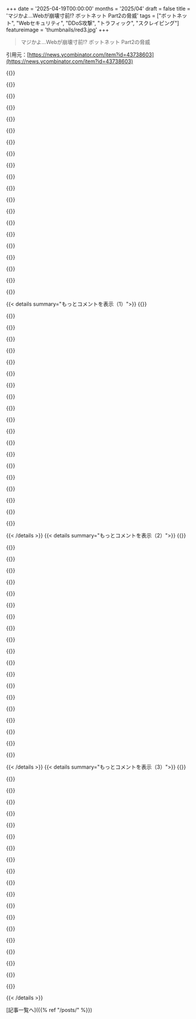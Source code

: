 +++
date = '2025-04-19T00:00:00'
months = '2025/04'
draft = false
title = 'マジかよ…Webが崩壊寸前!? ボットネット Part2の脅威'
tags = ["ボットネット", "Webセキュリティ", "DDoS攻撃", "トラフィック", "スクレイピング"]
featureimage = 'thumbnails/red3.jpg'
+++

> マジかよ…Webが崩壊寸前!? ボットネット Part2の脅威

引用元：[https://news.ycombinator.com/item?id=43738603](https://news.ycombinator.com/item?id=43738603)

{{<matomeQuote body="先週さー、うちのウェブサーバーが大規模なトラフィックに2回も見舞われたんだよねー。最初は数時間で30万IPからアクセスが来て、調べたら25万くらいがブラジルからだったんだよ。いつもはASNでブロックするんだけど、今回は6000以上もASNがあってさ！結局ブラジル全部ブロックしちゃった（ごめん）。数日後また同じサーバーが燃えてて、同じように調べたら今度はトルコ、ロシア、アルゼンチンとか色んな国からだったんだよね。マジで何なの？！で、古いChromeのUA使ってるのが怪しいって気づいたんだ。Chrome 40とか50とか60とか、5～15年前のやつだよ。ブロックしようとしたらトラフィック止まったけど。データセンターからのトラフィックは、前もってレート制限してたから少なかったよ。マジ勘弁。" userName="aorth" createdAt="2025-04-20T07:34:24" color="#ff5733">}}

{{<matomeQuote body="Anubis試してみてよ。→＜https://anubis.techaro.lol＞アクセスするのにPoCチャレンジを要求するリバースプロキシなんだ。サーバーリソースへのアクセスコストをクライアントに移せるから。上りが70KBのページを30万クライアントに送れるなら、大体の問題は解決すると思うよ。ピークQPSどれくらい？" userName="rollcat" createdAt="2025-04-20T08:47:01" color="">}}

{{<matomeQuote body="AnubisはIPとUAで正当なクローラーをホワイトリスト化するから良い選択肢だね。Cloudflareも同じだけど、MITMになっちゃうし。" userName="marginalia_nu" createdAt="2025-04-20T13:39:30" color="">}}

{{<matomeQuote body="そういえば、United NationsのUNESCOの検索ページにAnubisが入ってるってBrodie Robertsonの動画で見たよ。Anubisのブログが最初に投稿されたHNのスレを覚えてる。AWSのAIスクレイパーがルールを守らなくて、Gitサーバーにリクエスト送りまくってダウンさせたのがきっかけだった気がするけど、まさかUNで使われるとはね。" userName="Imustaskforhelp" createdAt="2025-04-20T17:23:45" color="">}}

{{<matomeQuote body="彼女のことだよ。AWSのAlexaチームが原因だったんだ。もしメールに返信してくれてたら、こんなことにはならなかったかもね。" userName="xena" createdAt="2025-04-20T17:33:19" color="#38d3d3">}}

{{<matomeQuote body="ごめん、性別を見間違えた。Anubis作った人からコメントが来るなんて思わなかったよ。このプロジェクトすごいけど、AnubisのPoWって無駄にならない？NanoみたいにトランザクションごとにPoWが必要な通貨があるけど、AnubisのPoWがNanoの基準を満たしてたら、何かに使えるんじゃないかな？" userName="Imustaskforhelp" createdAt="2025-04-21T06:52:47" color="">}}

{{<matomeQuote body="PoWを営利目的の仮想通貨に使うのは無理だと思う。Folding@homeみたいに、人類全体に役立つようなものならありえるかも。もし誰かが君の言う通りにして、それが流行ったら、夢に出て祟ってやるからな。変なこと考えないで。" userName="akaij" createdAt="2025-04-22T15:12:49" color="">}}

{{<matomeQuote body="これめっちゃクールだけど、スクレイパーがすぐにアップデートされて、簡単にチャレンジをクリアできるようになるんじゃない？" userName="martin82" createdAt="2025-04-21T02:55:50" color="">}}

{{<matomeQuote body="うちの会社もブラジルのIPに攻撃されてるよ。100行以下のテーブルに対して、フィルタの組み合わせを変えながら毎秒クエリを送ってくるんだ。" userName="nodogoto" createdAt="2025-04-20T23:32:58" color="">}}

{{<matomeQuote body="高トラフィックサイト（政府機関とか大手新聞とか）に悪意のあるコードを埋め込んで、ブラウザにimgとしてサイトをロードさせる攻撃を見たことがあるよ。画像とかCSSとかJSがロードされてた？画像だけならHTMLを解析しないから他のリソースはロードされないはず。Hostersは気にしないから、サイトオーナーが技術力がないと結構長く攻撃が続くんだよね。Referrer Policyを使ってれば、うまく隠蔽できるはず。" userName="luckylion" createdAt="2025-04-20T09:13:14" color="#45d325">}}

{{<matomeQuote body="中国が10年くらい前に、Great Firewallを通るすべてのウェブのリクエストにJavaScriptを注入してGitHubを攻撃してたのを思い出すなー。確か“Great Cannon”って呼ばれてて、中国のインターネットユーザー全員のブラウザを使ってDoS攻撃を仕掛けられるんだって。<br>参考: https://www。washingtonpost。com/news/the_switch/wp/2015/04/10…" userName="ninkendo" createdAt="2025-04-20T23:10:31" color="#ff5733">}}

{{<matomeQuote body="へー、全然知らなかった。教えてくれてありがとね！<br>確かに似てるかも。俺が見た攻撃は、リファラーが見えて、キャッシュを回避するために予測可能な「?_=...」みたいなクエリパラメータを使ってたから、対策は簡単だったけど、そうでなかったらかなり効果的だったと思う。<br>もし戦争になったら、“Great Cannon”みたいな攻撃を防ぐために、インターネットはすぐに遮断されるだろうね。" userName="luckylion" createdAt="2025-04-21T15:22:25" color="#785bff">}}

{{<matomeQuote body="AIクローラーが問題だってのはみんな同意してるけど、どうすればいいかって話はあんまり出てこないよね。スクレイピングはずっと昔からあるけど、基本的には問題なかったし。ブラウザの自動化とかデータ抽出には正当な理由もたくさんあるし（俺もその業界にいるし）。<br>どうすればいいんだろうね？CAPTCHAみたいな25年前の技術に頼ってる現状もどうかと思うし、あれって何百万時間も無駄にしてるし、インフラコストもバカにならないし。<br>[0] https://arxiv。org/abs/2311。10911<br>役に立つ自動化を可能にしつつ、悪質なAIクローラーから守るにはどうすればいいんだろう？" userName="hubraumhugo" createdAt="2025-04-20T05:13:24" color="#ff5733">}}

{{<matomeQuote body="大規模な自動化を防ぐには、Proof-of-workが有効だよ。<br>行儀の良いクローラーを入れる方法としては、クローラー版のDKIMみたいなのを考えてる。暗号技術を使って、クローラーに偽造できない永続的なIDを持たせるのは可能だと思う。<br>やり方は簡単で、まず今日の日付、クローラーのIP、ドメイン名を含む文字列を作って、その文字列の暗号署名を含むヘッダーを付ける。ドメインには、IDを検証するための公開鍵を持つTXTレコードを設定する。<br>サーバー側で文字列を1回検証するだけで済むから安いし、クローラーは1日に1回生成し直すだけで済む。<br>そうすれば、クローラーは自分の評判を賭けてクロールできるようになる。悪質なスクレイパーの最大の問題は、識別やブロックがほぼ不可能で、行儀良くするインセンティブがないこと。" userName="marginalia_nu" createdAt="2025-04-20T13:46:07" color="#45d325">}}

{{<matomeQuote body="個人的に嫌なのは、「AIクローラー」って言葉を使うことで、話がややこしくなること。反AIバイアスで情報を共有したくない人もいれば、帯域幅やサーバーの過負荷を心配してる人もいるし。<br>そもそも、それが本当にAI企業のものなのか、AI企業を装ったものなのかもわからないし。ユーザーエージェントはいくらでも設定できるからね。<br>「リクエストが速すぎる」とか「サーバーが過負荷になってる」みたいに、クローラーに関する具体的な問題を指摘する方が適切だと思う。そうすれば、「AI嫌い」って言うよりも解決策が見つけやすいはず。例えば、Anubisみたいなものが昔から存在してたって気づくと思うよ。DDoS防御、特にProof-of-workスキームを使ったやつ（例：https://github。com/RuiSiang/PoW-Shield）とかね。<br>こうすることで、スクレイピング全般に対する差別を助長するのではなく、サーバーの過負荷、つまりDDoSっていう問題に焦点を当てることができる。" userName="CaptainFever" createdAt="2025-04-20T07:43:22" color="#ff5733">}}

{{<matomeQuote body="「AI時代」になってから耐えられなくなった。だからAIのせいにするのは当然だと思う。特に、多くの防御策がLLMのトレーニングに基づいているからね。<br>DDoSがすべてハッカーやボットによるものじゃないのと同じだよ。サーバーが大規模サイトのトラフィックに耐えられない場合もある。でも、何かが調査されるまでは結果は同じ。" userName="johnnyanmac" createdAt="2025-04-20T18:56:12" color="">}}

{{<matomeQuote body="みんながこぞってLLMを作ろうとし始めるまで、これが大きな問題じゃなかったのは偶然じゃないよね。" userName="queenkjuul" createdAt="2025-04-20T20:57:49" color="">}}

{{<matomeQuote body="「AI」企業を責めるべきだね。Anubisの登場をきっかけに、スモールウェブがこれらのスクレイパーに強く反発してるのは嬉しい。" userName="udev4096" createdAt="2025-04-20T05:15:34" color="#ff5c5c">}}

{{<matomeQuote body="＞Blame the “AI” companies for that。 I am glad the small web is pushing hard towards these scrapers, with the rise of Anubis as a starting point<br>“against”ってこと？" userName="lelanthran" createdAt="2025-04-20T06:03:31" color="">}}

{{<matomeQuote body="修正しました。ありがとうございます。" userName="udev4096" createdAt="2025-04-20T06:39:42" color="">}}

{{< details summary="もっとコメントを表示（1）">}}
{{<matomeQuote body="一番いい解決策は、アクセスするやつ全員にProof of Workを課して、検索エンジンみたいな歓迎すべきスクレイパーをホワイトリストに入れることだと思うよ。ユーザーは毎週１秒くらいSHAハッシュ計算するくらいなら全然ありだけど、スクレイパーはしょっちゅう新しいセッション始めるから、無駄なJavaScript実行に時間取られてマジで遅くなるんだよね。Proof of Work計算の代わりにリモートアテステーションも良さげ。セキュアブート無効にしてLinux使ってる0.1%の人はCAPTCHA出ちゃうけど、ほとんどの人はCAPTCHAフリーでいける。この仕組みで、IPホワイトリストじゃなくて歓迎すべきスクレイパーを認証することもできるかも。" userName="jeroenhd" createdAt="2025-04-20T07:54:09" color="#38d3d3">}}

{{<matomeQuote body="Proof of personhoodの解決策について記事を書いたよ。<br><br>https://mjaseem.github.io/tech/2025/04/12/proof-of-humanity....<br>.<br>ゼロ知識証明と認証を使うってアイデア。公開鍵認証システムをひっくり返して、プライバシーをちょっと追加する感じ。実現するには、力のある人たちが動かないとね。" userName="mjaseem" createdAt="2025-04-20T10:54:18" color="">}}

{{<matomeQuote body="＞解決策ってどんなのがあるかな？<br><br>全部は解決しないけど、問題が特定できたなら、なんでみんなそんなことしてるのか考えないとね。答えはほぼ金だよ。だから、金の流れを追って、その行動の経済的インセンティブを見つけるんだ。そうすると、ほとんどの人が拒否する解決策にたどり着く→ウェブのenshittificationを煽ってる経済的インセンティブをなくす。つまり、広告経済を終わらせるってこと。<br><br>少なくとも、もっと規制して、データ漏洩とかに懲罰的な損害賠償を科して、みんながちゃんとセキュリティ対策するように仕向けるべき。広告経済にも良いところはあるし、それがなくなると困ることも出てくる(例えば、検索にお金払う人どれくらいいる？広告経済で潤ってるクリエイターはどうなる？)。<br><br>個人的には、そんなこと起こるわけないと思う。金持ち連中の反発はさておき、ほとんどの人はデータのプライバシーとか、自分のデータの所有権とか諦めてるんじゃないかな。だから、悪い行動のインセンティブをどうにかしようとしなければ、良い解決策はほとんど残ってないよ。<br><br>0:https://news.ycombinator.com/item?id=43716704(みんなのデータが漏洩/収集/追跡されてる方法についてのコメントを見てね)" userName="0manrho" createdAt="2025-04-20T09:19:47" color="">}}

{{<matomeQuote body="CAPTCHAももう役に立たなくなってきてるし、足りないよね。指紋認証みたいなアプローチが、猫とネズミのゲームの現実的な解決策になりそう。" userName="caelinsutch" createdAt="2025-04-20T21:54:02" color="#45d325">}}

{{<matomeQuote body="嫌だけど、ログイン必須の匿名化されたウェブ（ChromeとWEIで簡単に！）が未来だと思う。Firefoxユーザーは地獄に落ちればいい。" userName="CalRobert" createdAt="2025-04-20T07:17:49" color="">}}

{{<matomeQuote body="毎日いろんな人がいるんだなって驚かされるよ。今回もそのひとつ。自分の行動全部が単一の場所で識別されることを望む人がいるなんてクレイジーだね。" userName="spookie" createdAt="2025-04-21T01:16:46" color="">}}

{{<matomeQuote body="こんなの絶対嫌だ。僕が望むことの真逆だよ。" userName="CalRobert" createdAt="2025-04-23T05:05:44" color="">}}

{{<matomeQuote body="（誰かが見てたら）詳しく言うと、LinuxでFirefox使ってるんだ。こんな未来、全然好きじゃない！でも、ウェブはそっちに向かってると思うんだ。" userName="CalRobert" createdAt="2025-04-23T05:05:03" color="">}}

{{<matomeQuote body="みんなウェブサイトとやり取りしなくなって、AIとしてアクセスするようになってる。AIクローラーもリアルユーザーだよ。Google AnalyticsにAIクローラーもリアルなアクセスとしてカウントしてもらうように頼もう。誰が一番人気があるか見てみようぜ。" userName="eastbound" createdAt="2025-04-20T06:12:02" color="">}}

{{<matomeQuote body="もうウェブスクレイピングは全部ダメな行為だって思うべきだし、ウェブサーバーは全部ブロックすべきだね。自分のスクレイピングはOKって思ってるなら、怪しい会社とか”AI”ブームのせいで、悪い方に追いやられてるって自覚して。Youtubeとかも賛成してくれるんじゃないかな。AI全般に反対するってわけじゃないだろうけど。" userName="zahlman" createdAt="2025-04-19T19:46:28" color="">}}

{{<matomeQuote body="それができないのが問題なんだよね。robots.txtを守らないスクレイパーをブロックしたいサービス運営者は多いけど、人間のアクセスも一緒にブロックしちゃうから良い方法がないんだよね(Anubisとかはまあまあだけど、中途半端だし)。<br>あと、ウェブスクレイピングはネットにとってプラスだったと思うよ、2021年以前は特にね。検索エンジンとかInternet Archive、Invidiousとかyt-dlpとかNitterみたいな壁打ち破り、SpotubeとかIFTTTとかPlaidみたいなマッシュアップも、スクレイピングなしじゃ無理だっただろうし、COVID-19のデータ集めみたいなデータサイエンスのプロジェクトもそう。" userName="Centigonal" createdAt="2025-04-20T05:03:15" color="#38d3d3">}}

{{<matomeQuote body="Internet Archiveみたいな役立つスクレイパーのuser-agentを認証する方法があれば良いよね。user-agentの暗号署名みたいなのを作って、リバースプロキシで検証できるようにするとか、良いスタートになりそう。" userName="udev4096" createdAt="2025-04-20T05:18:46" color="">}}

{{<matomeQuote body="自己署名が良いよね。新しい検索エンジンを作れる人を決める中央機関が欲しいわけじゃないでしょ？" userName="nottorp" createdAt="2025-04-20T09:49:15" color="">}}

{{<matomeQuote body="DANEを使うのが一番良いと思うけど、まだ主流じゃないんだよね。" userName="udev4096" createdAt="2025-04-20T10:11:02" color="">}}

{{<matomeQuote body="＞ Plenty of service operators would like to block every scraper that doesn't obey their robots.txt, but there's no good way to do that without blocking human traffic too (Anubis et al are okay, but they are half-measures)<br>Anubisみたいな対策が中途半端なのはなんで？" userName="lelanthran" createdAt="2025-04-20T06:04:40" color="">}}

{{<matomeQuote body="Anubisとかgo-awayは良いツールだよ。Anubisはクエリごとにコストをかけるんだよね。ウェブサイト運営者は、スクレイパーへのレート制限効果を期待しつつ、ユーザー体験への影響を最小限に抑えたいわけ。まるで化学療法みたいに、全員を毒して、攻撃的なやつらがより深刻な影響を受けるように願うんだ。<br>＞Anubis readme calls it a nuclear option”<br>実際にはうまく機能してるみたいで、それは素晴らしいことだよね！<br>中途半端なのは、スクレイパーを遅くするだけで、ブロックはしないってこと。robots.txtに違反してコンテンツをスクレイピングし続けるよ。それに、IPプロキシよりも計算資源があるスクレイパーは、これでボトルネックにならない。AI企業がスクレイピングのインフラを強化して、より難しいPoWチャレンジが必要になるとか、軍拡競争になる可能性もある。その結果、人間を含む全員にとって、より不便で非効率なインターネットになるかも。Anubisは良いツールだけど、AIスクレイパーと人間のアクセスを区別できない問題の対策にすぎないんだよね。" userName="Centigonal" createdAt="2025-04-20T06:36:00" color="#785bff">}}

{{<matomeQuote body="これってInternet Archiveみたいなアーカイブ活動の終焉を意味するよね。" userName="BlueTemplar" createdAt="2025-04-19T20:31:23" color="">}}

{{<matomeQuote body="Internet ArchiveとかGoogleとかBingみたいな歓迎されるスクレイパーは、IPアドレスを公開してホワイトリストに登録してもらえば良いんだよ。Internet Archiveに載せられたくないウェブサイトは、除外を要求すれば良いし(遡ってでも)。CloudflareはInternet Archiveを207.241.224.0/20と208.70.24.0/21から運用してるってタグ付けしてるから、そこからの接続でbot対策を切れば十分。" userName="jeroenhd" createdAt="2025-04-19T22:09:26" color="#45d325">}}

{{<matomeQuote body="それって今のプレイヤーに有利なように市場を閉鎖するってことだよね。新しいプレイヤーにも参入する権利がある。" userName="realusername" createdAt="2025-04-20T02:22:27" color="">}}

{{<matomeQuote body="スクレイピングさせてくれって説得するのは彼らの自由じゃん？大体データ売買屋だけどね。最近はKagiくらいしかスクレイピングしてこないかな。KagiはIPアドレスからスクレイピングしてくれていいよ。ちゃんと動くbotもOK（Huaweiとか中国のbotはダメ。IPブロックした）。" userName="jeroenhd" createdAt="2025-04-20T08:10:14" color="">}}


{{< /details >}}
{{< details summary="もっとコメントを表示（2）">}}
{{<matomeQuote body="いやいや、そんな権利ないって。Webクローラーだって名乗るやつを全員入れなきゃいけないルールなんてないし。" userName="0dayz" createdAt="2025-04-20T04:39:46" color="">}}

{{<matomeQuote body="じゃあ、誰がクローラーかどうか決めるんだよ？今はCloudflareっていう独占企業じゃん…。モバイル回線でそれを回避しようとしてる人たちには同情するよ。Cloudflareがやってることはクローラーより酷いし、独占企業がクローラーをブロックするのが合法かどうかも怪しい。" userName="realusername" createdAt="2025-04-20T07:54:43" color="#ff33a1">}}

{{<matomeQuote body="だから、クローラーだって主張するのをやめるでしょ。" userName="areyourllySorry" createdAt="2025-04-20T06:54:56" color="">}}

{{<matomeQuote body="競争がすべてを良くするんじゃないの？" userName="chii" createdAt="2025-04-20T07:27:24" color="">}}

{{<matomeQuote body="internet archiveのsnapshotの多くはarchiveteamからきてるんだよね。warriorたちが自分のIP持ち込んでクロールしてる（しかも礼儀正しく！）。save page nowも大事だけど、失って初めてありがたみがわかるんだよ。" userName="areyourllySorry" createdAt="2025-04-20T06:54:18" color="#38d3d3">}}

{{<matomeQuote body="それいいね。IPアドレスのホワイトリスト作って、それ以外は全部ブロック。" userName="trinsic2" createdAt="2025-04-20T01:22:39" color="">}}

{{<matomeQuote body="FWIW、Trend Microが2023年にこの分野についてまともな記事を書いてるよ。<br>状況を把握するのに良いかも。<br>https://www．trendmicro．com/vinfo/us/security/news/vulnerabil…" userName="Quarrel" createdAt="2025-04-20T02:57:58" color="">}}

{{<matomeQuote body="面白いけど、今のところ明確な証拠はないんだよね。みんな結論急ぎすぎじゃない？技術的には可能だけど、アプリが直接Webサイトに接続する必要があるから、比較的簡単に発見できるはず。例えば、電卓アプリがCNN．comに接続するとか…。iOSにはアプリのプライバシーレポートがあるし、Androidにはpcapdroidみたいなファイアウォールがある。Macならlittle snitch、Windowsならfort firewall。使ってない人もいるだろうけど、そういう人たちがゾンビネットワークを報告すると思う。断言はできないけど、証明されるまでは理論の域を出ないと思う。" userName="aucisson_masque" createdAt="2025-04-19T21:19:25" color="#785bff">}}

{{<matomeQuote body="＞iOSのアプリプライバシーレポートで接続を確認できるって言うけど、それは違うよ。＜br>プライバシーレポートには、アプリが収集すると主張する情報の幅広い分野が含まれているだけ。アプリが実際に何をするかと、申告された情報の間に繋がりはないんだ。安全性の低いHTTP接続のための古いドメイン宣言と混同してるのかも。" userName="jshier" createdAt="2025-04-20T00:53:46" color="#ff5733">}}

{{<matomeQuote body="この機能知らなかったわー。でも、ちゃんと情報入ってるみたい。有効にしたら、アプリがどこに繋がってるか見れるようになった。<br>https://support.apple.com/en-us/102188" userName="zargon" createdAt="2025-04-20T02:10:37" color="">}}

{{<matomeQuote body="マジでいいね。リンクありがとね。" userName="hoc" createdAt="2025-04-20T03:15:49" color="">}}

{{<matomeQuote body="証拠なんていくらでもあるよ。データ売ってる会社にセールスしてもらえば、全部説明してくれるって。Neudataみたいなデータ系のイベント行けばわかるよ。ユーザーの端末から集めたデータとか、リアルタイムの位置情報、クレジットカード情報、Google analyticsとか、何でも手に入るんだから。" userName="Galanwe" createdAt="2025-04-20T05:14:40" color="#ff33a1">}}

{{<matomeQuote body="ブラウザのプラグインですらよくあることだし、ファイアウォールをちゃんと見てる人なんてほとんどいないから、全然ありえると思うよ。多くのユーザーはマジで何も知らないし、アプリストアもマルウェアに全然対応しないしね。iOSストアの無料VPNとか最悪。" userName="throwaway519" createdAt="2025-04-20T00:15:03" color="#38d3d3">}}

{{<matomeQuote body="＞iOSにはアプリのプライバシーレポートがあって、アプリがどんな接続をしてるか、どのくらいの頻度でしてるか、最後にいつ接続したかとか確認できるんだよね。<br>普通の電卓アプリのユーザーが、そんなプライバシーレポート見てると思う？絶対見てないって！" userName="abaymado" createdAt="2025-04-19T22:58:05" color="">}}

{{<matomeQuote body="誰か一人が気づいて騒げばいいんだよ。一般ユーザーはopensslのソースコードなんて読まないけど、だからってオープンソースにする意味がないわけじゃないでしょ。" userName="gruez" createdAt="2025-04-20T00:38:58" color="">}}

{{<matomeQuote body="一般ユーザーは、そういう騒ぎにも気づかないんだよね。それに、あるアプリが悪評たったら、同じ日に名前を変えた別のアプリが出てくるだけだし。" userName="dewey" createdAt="2025-04-20T04:54:46" color="">}}

{{<matomeQuote body="ここ、技術系の掲示板じゃん。AndroidとかiPhoneのスパイウェアみたいなアプリの話、絶対見たことあるでしょ。ちょくちょくあるじゃん。2週間くらい前にも、Androidに入ってる他のアプリのリストを読み取れるアプリがいっぱいあって、Googleがそれを直すの拒否したって話があったよ。デバイスをボットネットの一部にするようなアプリが、ここに投稿されないわけないじゃん？" userName="aucisson_masque" createdAt="2025-04-20T05:44:15" color="#38d3d3">}}

{{<matomeQuote body="「ここは技術系の掲示板」っていうのがまさにポイントなんだよ。一般ユーザーは技術系の掲示板なんて見ないって。アプリストアで「電卓」って検索して、一番最初の無料のやつインストールするんだよ。" userName="dewey" createdAt="2025-04-20T06:02:49" color="#38d3d3">}}

{{<matomeQuote body="本当の解決策は、ネットワークアクセスの許可を追加して、デフォルトを拒否にすることだよ。" userName="nottorp" createdAt="2025-04-20T09:56:20" color="#ff33a1">}}

{{<matomeQuote body="Botnets as a Serviceはマジであるあるだけど、iOSとWindowsじゃ悪用の範囲が全然違うんだよね。" userName="CharlesW" createdAt="2025-04-19T21:34:01" color="">}}


{{< /details >}}
{{< details summary="もっとコメントを表示（3）">}}
{{<matomeQuote body="マジ楽観的すぎｗ現実見えてないって感じ。どんだけ証拠が必要なの？TFAには作者のサーバーログのデータも含まれてるし、SDKとかビジネスがこの製品売ってるのも書いてあるじゃん。料金ページも見れるし、利用できるIPの数も書いてあるし。他に何が必要なの？<br>^ 編集: ごめん、サーバーログはTFAじゃなくて、TFAのトップにリンクされてる前のブログ記事のやつだったわ。<br>https://jan.wildeboer.net/2025/02/Blocking-Stealthy-Botnets/" userName="andelink" createdAt="2025-04-20T00:37:20" color="#ff5c5c">}}

{{<matomeQuote body="＞つまり、iOS、Android、MacOS、Windowsのアプリ開発者が、アプリにライブラリを組み込むことで、ユーザーのネットワーク帯域幅を売ってお金をもらう怪しい市場があるってことだよね。<br>つまり、CloudflareとかGoogleが毎日CAPCHAを入力させる理由ってこと？Play ProtectとかMS DefenderとかAppleのアンチウイルスが、こういうマルウェアを組み込んだアプリを検出しないのはありえない。検出が簡単なはずなのに。トロイの木馬のめっちゃ分かりやすい例じゃん。" userName="jeroenhd" createdAt="2025-04-19T22:11:41" color="#785bff">}}

{{<matomeQuote body="CloudflareとGoogleがCAPCHAを使ってウェブスクレイパーを売ってるってこと？意味分かんない。データはモデルの学習に使われてると思ってた。" userName="dx4100" createdAt="2025-04-20T05:01:32" color="">}}

{{<matomeQuote body="CAPCHAをいつも表示されるユーザーは、悪質なアプリを通してスクレイパーのプロキシになってるからってことじゃない？" userName="aloha2436" createdAt="2025-04-20T05:27:48" color="">}}

{{<matomeQuote body="もしくは、ネットワーク上の他の人とか、共有のパブリックIPの人がインストールしてるってことかも。" userName="pentae" createdAt="2025-04-20T05:47:35" color="">}}

{{<matomeQuote body="単にWindows/mac OSでchrome使ってないから怪しいと思われてるだけかもよ。Firefox on linuxだとCloudflareのCAPCHAめっちゃ出るし…（うちのネットワークにそんなアプリないはず！）" userName="evgpbfhnr" createdAt="2025-04-20T06:02:28" color="">}}

{{<matomeQuote body="ネットワーク上のデバイスがこういうのに感染すると、ネットワークがボットの出口になって、アンチボットネットワークが反応するんだよね。CloudflareとかAkamaiとかGoogleとかが、ランダムなサーバーにスクレイパーとかDDoS攻撃を仕掛けると、CAPCHAが表示されるようになる。CG-NATだとIPv6がないともっとヤバい。収集したデータは今は学習に使われてないと思う。CloudflareはAIで生成された画像を使ってるし、GoogleのCAPCHAは人間よりボットの方が簡単。" userName="jeroenhd" createdAt="2025-04-20T08:14:25" color="#45d325">}}

{{<matomeQuote body="スマホアプリのトロイの木馬のせいでIPの評判が落ちて、CAPCHAが頻繁に出るようになるんだよね。" userName="cuu508" createdAt="2025-04-20T05:27:11" color="#38d3d3">}}

{{<matomeQuote body="厳密にはマルウェアじゃないんだよね。利用規約に同意した時点で承諾してることになるから:^)" userName="areyourllySorry" createdAt="2025-04-20T06:55:59" color="">}}

{{<matomeQuote body="それってmalwareじゃん。なんか悪いことするんでしょ。" userName="L-four" createdAt="2025-04-20T07:27:44" color="">}}

{{<matomeQuote body="今の世の中のこと考えたらこの記事の内容に驚くべきかどうか分かんないなー。少なくとも今まで知らなかったけど、記事の結論には賛成。<br>個人的には、アプリにバンドルされてる「network sharing」ソフトってadwareとかspywareみたいな、潜在的に不要なアプリケーションのカテゴリーに入れるべきだと思うんだよね。ユーザーがインストールしたかったものに「くっついて」きて、こっそりユーザーのリソースを悪用するんだもん。こういうproxyは通信量制限とか低速回線だとマジ影響あるし。Wiresharkで怪しい動きがないか調べたくなってきたわ。怪しい動きをするアプリの公開リポジトリとかあったらいいのに。web scrapingでアーカイブとか自動化してたんだけど、AI botfarm対策で巻き添え食らうのは残念。" userName="Liftyee" createdAt="2025-04-19T19:25:59" color="#ff5733">}}

{{<matomeQuote body="そうだね、ユーザーへの被害は全体の一部でしかないと思う。多少のbandwidthを使われるくらいなら、便利で有料のbrowser extensionを無料で使えるなら気にしないって人も多いと思うけど、server運営者への被害は残るよね。" userName="akoboldfrying" createdAt="2025-04-20T05:10:00" color="#ff33a1">}}

{{<matomeQuote body="それspywareとかmalwareって呼ぶべきだよね。他にもそう呼ぶべきsoftwareいっぱいあるけど、netcatとかncatは多分malwareじゃないね。" userName="zzo38computer" createdAt="2025-04-20T00:45:14" color="">}}

{{<matomeQuote body="このlibrary使ってるsoftwareのリスト作った人いる？避けるべきアプリが分かると嬉しいんだけど。" userName="karmanGO" createdAt="2025-04-19T19:33:46" color="#ff5c5c">}}

{{<matomeQuote body="Androidの場合、εxodusにリストがあるよ[1]。TFAにリストされてるmalware libraryは見つけられなかったけど。FOSSのGoogle Play Store clientのAurora Store[2]にも組み込まれてる。<br>[1] <br>https://reports.exodus-privacy.eu.org/en/trackers/<br>[2] <br>https://f-droid.org/packages/com.aurora.store/" userName="mzajc" createdAt="2025-04-19T20:23:54" color="#785bff">}}

{{<matomeQuote body="それってadvertisingとかcrash reportingみたいなtrackingとかdata collection libraryを見てるみたいだけど。この記事にある「network sharing」libraryについては何も触れてないよね？見落としてるかな？" userName="takluyver" createdAt="2025-04-19T21:04:16" color="">}}

{{<matomeQuote body="いや、でもね。業界に長年いるから言えるんだけど、SDK使う時はTOSに記載する必要があるんだよ。appのTOSをcrawlerで抽出してparsingすれば分かるかも。でも、このtech community以外ではあんまり役に立たないかもね。" userName="arewethereyeta" createdAt="2025-04-19T19:45:50" color="#ff33a1">}}

{{<matomeQuote body="＞Has anyone tried to compile a list of software that uses these libraries? It would be great to know what apps to avoid<br>＞誰かこのlibraryを使ってるsoftwareのリストを作った人いる？避けるべきappを知りたい。<br>bot-blockingに関するSOTAの包括的なレポートを読みたいな。Anubisもあるけど（誰かが中途半端だって言ってたけど、理由を知りたい）、captchaとか、monopoly（Cloudflareとか）に頼るのも、結局自分たちもbot動かしたいってことなんでしょ？他に何かある？" userName="lelanthran" createdAt="2025-04-20T06:25:05" color="#ff5c5c">}}

{{<matomeQuote body="無料VPN appの多くはtraffic売ってるよ。AI bot explosionの前からそうだった。" userName="il-b" createdAt="2025-04-20T06:37:17" color="#45d325">}}

{{<matomeQuote body="これってマジでヤバいよね。誰かがこのB2Pの住宅プロキシを使って犯罪犯して、それが自分に辿り着いたらどうなるの？<br>こういうの全部マルウェアじゃん。" userName="api" createdAt="2025-04-19T19:17:20" color="#45d325">}}


{{< /details >}}


[記事一覧へ]({{% ref "/posts/" %}})

